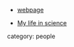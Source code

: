 

* [webpage](https://www.math.ucdavis.edu/~schwarz/)

* [My life in science](https://www.math.ucdavis.edu/~schwarz/bion.pdf)

category: people